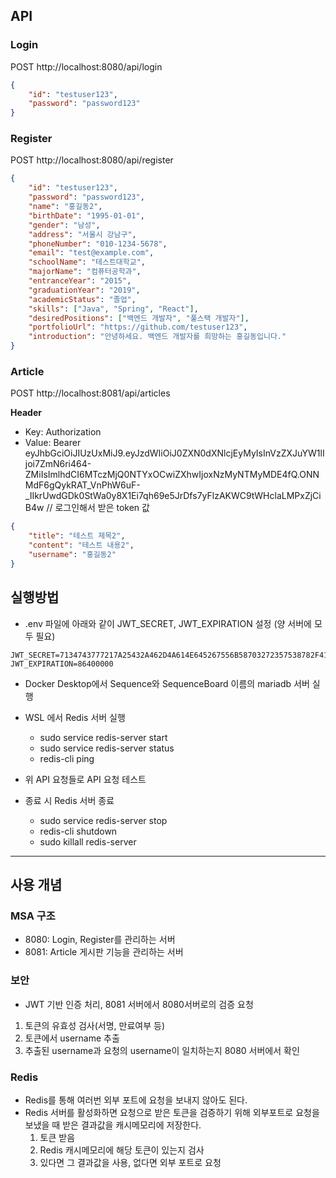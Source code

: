## API

### Login
POST
http://localhost:8080/api/login

```json
{
    "id": "testuser123",
    "password": "password123"
}
```

### Register
POST
http://localhost:8080/api/register

```json
{
    "id": "testuser123",
    "password": "password123",
    "name": "홍길동2",
    "birthDate": "1995-01-01",
    "gender": "남성",
    "address": "서울시 강남구",
    "phoneNumber": "010-1234-5678",
    "email": "test@example.com",
    "schoolName": "테스트대학교",
    "majorName": "컴퓨터공학과",
    "entranceYear": "2015",
    "graduationYear": "2019",
    "academicStatus": "졸업",
    "skills": ["Java", "Spring", "React"],
    "desiredPositions": ["백엔드 개발자", "풀스택 개발자"],
    "portfolioUrl": "https://github.com/testuser123",
    "introduction": "안녕하세요. 백엔드 개발자를 희망하는 홍길동입니다."
}
```

### Article
POST
http://localhost:8081/api/articles

**Header**
- Key: Authorization
- Value: Bearer eyJhbGciOiJIUzUxMiJ9.eyJzdWIiOiJ0ZXN0dXNlcjEyMyIsInVzZXJuYW1lIjoi7ZmN6ri464-ZMiIsImlhdCI6MTczMjQ0NTYxOCwiZXhwIjoxNzMyNTMyMDE4fQ.ONNMdF6gQykRAT_VnPhW6uF-_IIkrUwdGDk0StWa0y8X1Ei7qh69e5JrDfs7yFlzAKWC9tWHclaLMPxZjCiB4w // 로그인해서 받은 token 값

```json
{
    "title": "테스트 제목2",
    "content": "테스트 내용2",
    "username": "홍길동2" 
}
```

## 실행방법

- .env 파일에 아래와 같이 JWT_SECRET, JWT_EXPIRATION 설정 (양 서버에 모두 필요)
```
JWT_SECRET=7134743777217A25432A462D4A614E645267556B58703272357538782F413F44
JWT_EXPIRATION=86400000
```

- Docker Desktop에서 Sequence와 SequenceBoard 이름의 mariadb 서버 실행

- WSL 에서 Redis 서버 실행
  * sudo service redis-server start
  * sudo service redis-server status
  * redis-cli ping

- 위 API 요청들로 API 요청 테스트

- 종료 시 Redis 서버 종료
  * sudo service redis-server stop
  * redis-cli shutdown
  * sudo killall redis-server

--------

## 사용 개념

### MSA 구조
- 8080: Login, Register를 관리하는 서버
- 8081: Article 게시판 기능을 관리하는 서버

### 보안
- JWT 기반 인증 처리, 8081 서버에서 8080서버로의 검증 요청
1. 토큰의 유효성 검사(서명, 만료여부 등)
2. 토큰에서 username 추출
3. 추출된 username과 요청의 username이 일치하는지 8080 서버에서 확인

### Redis
- Redis를 통해 여러번 외부 포트에 요청을 보내지 않아도 된다.
- Redis 서버를 활성화하면 요청으로 받은 토큰을 검증하기 위해 외부포트로 요청을 보냈을 때 받은 결과값을 캐시메모리에 저장한다.
  1. 토큰 받음
  2. Redis 캐시메모리에 해당 토큰이 있는지 검사
  3. 있다면 그 결과값을 사용, 없다면 외부 포트로 요청


